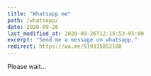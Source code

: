 ```yaml
---
title: "Whatsapp me"
path: /whatsapp/
date: 2020-09-26
last_modified_at: 2020-09-26T12:15:53-05:00
excerpt: "Send me a message on whatsapp."
redirect: https://wa.me/919315852108
---
```


Please wait...